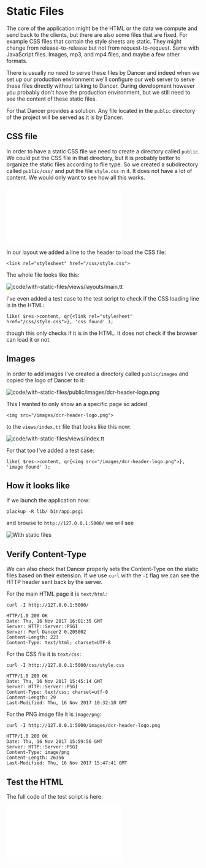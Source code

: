 # Static Files

The core of the application might be the HTML or the data we compute and send back to the clients, but there are also some files that are fixed. For example CSS files that contain the style sheets are static. They might change from release-to-release but not from request-to-request. Same with JavaScript files. Images, mp3, and mp4 files, and maybe a few other formats.

There is usually no need to serve these files by Dancer and indeed when we set up our production environment we'll configure our web server to serve these files directly without talking to Dancer. During development however you probably don't have the production environment, but we still need to see the content of these static files.

For that Dancer provides a solution. Any file located in the `public` directory of the project will be served as it is by Dancer.

## CSS file

In order to have a static CSS file we need to create a directory called `public`. We could put the CSS file in that directory, but it is probably better to organize the static files according to file type. So we created a subdirectory called `public/css/` and put the file `style.css` in it. It does not have a lot of content. We would only want to see how all this works.

![code/with-static-files/public/css/style.css](code/with-static-files/public/css/style.css)

In our layout we added a line to the header to load the CSS file:

```
<link rel="stylesheet" href="/css/style.css">
```

The whole file looks like this:

![code/with-static-files/views/layouts/main.tt](code/with-static-files/views/layouts/main.tt)

I've even added a test case to the test script to check if the CSS loading line is in the HTML:

```
like( $res->content, qr{<link rel="stylesheet" href="/css/style.css">}, 'css found' );
```

though this only checks if it is in the HTML. It does not check if the browser can load it or not.

## Images

In order to add images I've created a directory called `public/images` and copied the logo of Dancer to it:

![code/with-static-files/public/images/dcr-header-logo.png](code/with-static-files/public/images/dcr-header-logo.png)

This I wanted to only show an a specific page so added

```
<img src="/images/dcr-header-logo.png">
```

to the `views/index.tt` file that looks like this now:

![code/with-static-files/views/index.tt](code/with-static-files/views/index.tt)

For that too I've added a test case:

```
like( $res->content, qr{<img src="/images/dcr-header-logo.png">}, 'image found' );
```

## How it looks like

If we launch the application now:

```
plackup -R lib/ bin/app.psgi
```

and browse to `http://127.0.0.1:5000/` we will see

![With static files](images/with-static-files.png)

## Verify Content-Type

We can also check that Dancer properly sets the Content-Type on the static files based on their extension. If we use `curl` with the `-I` flag we can see the HTTP header sent back by the server.


For the main HTML page it is `text/html`:

```
curl -I http://127.0.0.1:5000/
```

```
HTTP/1.0 200 OK
Date: Thu, 16 Nov 2017 16:01:35 GMT
Server: HTTP::Server::PSGI
Server: Perl Dancer2 0.205002
Content-Length: 223
Content-Type: text/html; charset=UTF-8
```


For the CSS file it is `text/css`:

```
curl -I http://127.0.0.1:5000/css/style.css
```

```
HTTP/1.0 200 OK
Date: Thu, 16 Nov 2017 15:45:14 GMT
Server: HTTP::Server::PSGI
Content-Type: text/css; charset=utf-8
Content-Length: 29
Last-Modified: Thu, 16 Nov 2017 10:32:10 GMT
```

For the PNG image file it is `image/png`:

```
curl -I http://127.0.0.1:5000/images/dcr-header-logo.png
```

```
HTTP/1.0 200 OK
Date: Thu, 16 Nov 2017 15:59:56 GMT
Server: HTTP::Server::PSGI
Content-Type: image/png
Content-Length: 26356
Last-Modified: Thu, 16 Nov 2017 15:47:41 GMT
```

## Test the HTML

The full code of the test script is here:

![code/with-static-files/t/multi.t](code/with-static-files/t/multi.t)

